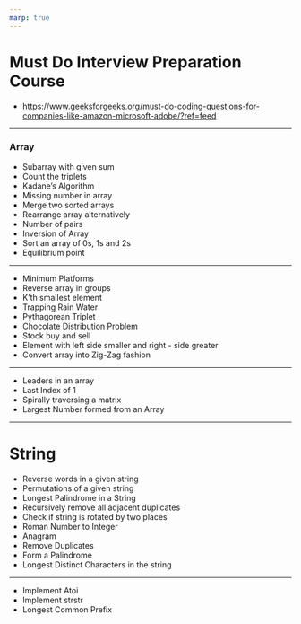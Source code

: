 ```yaml
---
marp: true
---
```


# Must Do Interview Preparation Course

- https://www.geeksforgeeks.org/must-do-coding-questions-for-companies-like-amazon-microsoft-adobe/?ref=feed

---

### Array

- Subarray with given sum
- Count the triplets
- Kadane’s Algorithm
- Missing number in array
- Merge two sorted arrays
- Rearrange array alternatively
- Number of pairs
- Inversion of Array
- Sort an array of 0s, 1s and 2s
- Equilibrium point

---

- Minimum Platforms
- Reverse array in groups
- K’th smallest element
- Trapping Rain Water
- Pythagorean Triplet
- Chocolate Distribution Problem
- Stock buy and sell
- Element with left side smaller and right - side greater
- Convert array into Zig-Zag fashion

---

- Leaders in an array
- Last Index of 1
- Spirally traversing a matrix
- Largest Number formed from an Array

---

# String

- Reverse words in a given string
- Permutations of a given string
- Longest Palindrome in a String
- Recursively remove all adjacent duplicates
- Check if string is rotated by two places
- Roman Number to Integer
- Anagram
- Remove Duplicates
- Form a Palindrome
- Longest Distinct Characters in the string

---

- Implement Atoi
- Implement strstr
- Longest Common Prefix
